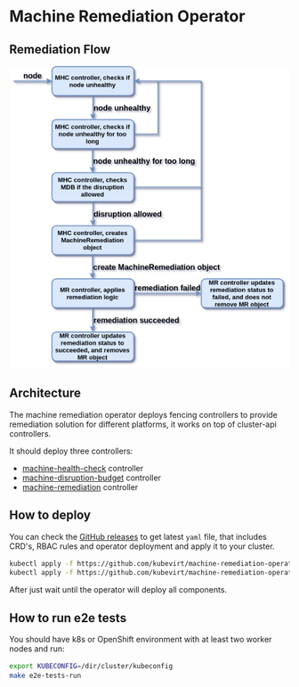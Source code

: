 # Machine Remediation Operator

## Remediation Flow

![Remediation Flow](docs/remediation-flow.png)

## Architecture

The machine remediation operator deploys fencing controllers to provide remediation solution for different platforms, it works on top of cluster-api controllers.

It should deploy three controllers:

- [machine-health-check](docs/machine-health-check.md) controller
- [machine-disruption-budget](docs/machine-disruption-budget.md) controller
- [machine-remediation](docs/machine-remediation.md) controller

## How to deploy

You can check the [GitHub releases](https://github.com/kubevirt/machine-remediation-operator/releases) to get latest `yaml` file, that includes CRD's, RBAC rules and operator deployment and apply it to your cluster.

```bash
kubectl apply -f https://github.com/kubevirt/machine-remediation-operator/releases/download/v0.3.3/machine-remediation-operator.yaml
kubectl apply -f https://github.com/kubevirt/machine-remediation-operator/releases/download/v0.3.3/machine-remediation-operator-cr.yaml
```

After just wait until the operator will deploy all components.

## How to run e2e tests

You should have k8s or OpenShift environment with at least two worker nodes and run:

```bash
export KUBECONFIG=/dir/cluster/kubeconfig
make e2e-tests-run
```
